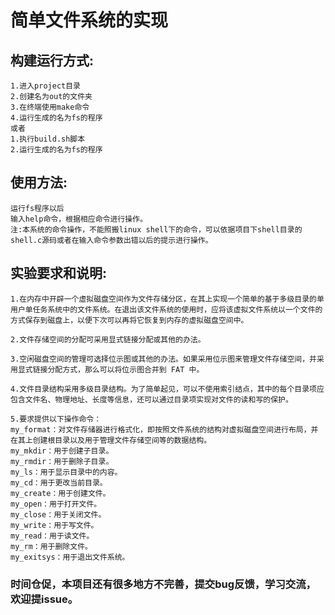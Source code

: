 # 简单文件系统的实现

## 构建运行方式:
    1.进入project目录
    2.创建名为out的文件夹
    3.在终端使用make命令
    4.运行生成的名为fs的程序
    或者
    1.执行build.sh脚本
    2.运行生成的名为fs的程序

## 使用方法:
    运行fs程序以后
    输入help命令，根据相应命令进行操作。
    注:本系统的命令操作，不能照搬linux shell下的命令，可以依据项目下shell目录的shell.c源码或者在输入命令参数出错以后的提示进行操作。

## 实验要求和说明:
    1.在内存中开辟一个虚拟磁盘空间作为文件存储分区，在其上实现一个简单的基于多级目录的单用户单任务系统中的文件系统。在退出该文件系统的使用时，应将该虚拟文件系统以一个文件的方式保存到磁盘上，以便下次可以再将它恢复到内存的虚拟磁盘空间中。

    2.文件存储空间的分配可采用显式链接分配或其他的办法。

    3.空闲磁盘空间的管理可选择位示图或其他的办法。如果采用位示图来管理文件存储空间，并采用显式链接分配方式，那么可以将位示图合并到 FAT 中。

    4.文件目录结构采用多级目录结构。为了简单起见，可以不使用索引结点，其中的每个目录项应包含文件名、物理地址、长度等信息，还可以通过目录项实现对文件的读和写的保护。

    5.要求提供以下操作命令：
    my_format：对文件存储器进行格式化，即按照文件系统的结构对虚拟磁盘空间进行布局，并在其上创建根目录以及用于管理文件存储空间等的数据结构。
    my_mkdir：用于创建子目录。
    my_rmdir：用于删除子目录。
    my_ls：用于显示目录中的内容。
    my_cd：用于更改当前目录。
    my_create：用于创建文件。
    my_open：用于打开文件。
    my_close：用于关闭文件。
    my_write：用于写文件。
    my_read：用于读文件。
    my_rm：用于删除文件。
    my_exitsys：用于退出文件系统。

### 时间仓促，本项目还有很多地方不完善，提交bug反馈，学习交流，欢迎提issue。